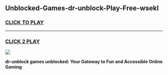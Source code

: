 
## Unblocked-Games-dr-unblock-Play-Free-wsekl
<h3>
<a href="https://premium76.site?title=dr-unblock&ref=18A1">CLICK TO PLAY</a></h3>
<hr>

<h3>
<a href="https://premium76.site?title=dr-unblock&ref=18A1">CLICK 2 PLAY</a>
  
</h3>

<a href="https://premium76.site?title=dr-unblock&ref=18A1"><img src="https://clearcache.store/games.png"></a>


**dr-unblock games unblocked: Your Gateway to Fun and Accessible Online Gaming**
